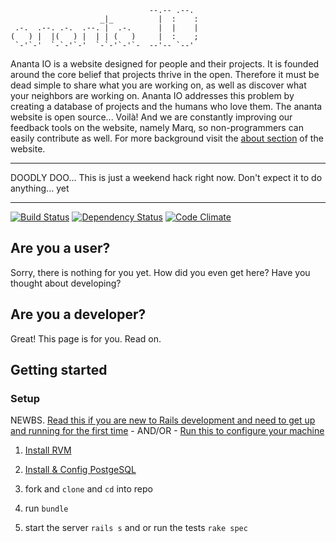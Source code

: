 	                               --.-- .--.
	                    _|_          |  :    :
	 .-.  .--. .-.  .--. |  .-.      |  |    |
	(   ) |  |(   ) |  | | (   )     |  :    ;
	 `-'`-'  `-`-'`-'  `-`-'`-'`-  --'-- `--'

Ananta IO is a website designed for people and their projects. It is founded around the core belief that projects thrive in the open. Therefore it must be dead simple to share what you are working on, as well as discover what your neighbors are working on. Ananta IO addresses this problem by creating a database of projects and the humans who love them. The ananta website is open source... Voilà! And we are constantly improving our feedback tools on the website, namely Marq, so non-programmers can easily contribute as well. For more background visit the [about section](http://ananta.io/about) of the website.

************************
DOODLY DOO... This is just a weekend hack right now. Don't expect it to do anything... yet
************************

[![Build Status](https://secure.travis-ci.org/ananta-IO/ananta.png)](http://travis-ci.org/ananta-IO/ananta)
[![Dependency Status](https://gemnasium.com/ananta-IO/ananta.png?travis)](https://gemnasium.com/ananta-IO/ananta)
[![Code Climate](https://codeclimate.com/badge.png)](https://codeclimate.com/github/ananta-IO/ananta)

## Are you a user?
Sorry, there is nothing for you yet. How did you even get here? Have you thought about developing?

## Are you a developer?
Great! This page is for you. Read on.

## Getting started

### Setup

NEWBS. [Read this if you are new to Rails development and need to get up and running for the first time](http://railsapps.github.com/installing-rails.html) - AND/OR - [Run this to configure your machine](https://github.com/thoughtbot/laptop) 

1. [Install RVM](http://beginrescueend.com/rvm/)

2. [Install & Config PostgeSQL](http://blog.willj.net/2011/05/31/setting-up-postgresql-for-ruby-on-rails-development-on-os-x/)

3. fork and ``clone`` and ``cd`` into repo

4. run ``bundle``

5. start the server ``rails s`` and or run the tests ``rake spec``

